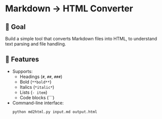 # Markdown → HTML Converter

## 📖 Goal
Build a simple tool that converts Markdown files into HTML, 
to understand text parsing and file handling.

## 🚀 Features
- Supports:
  - Headings (`#`, `##`, `###`)
  - Bold (`**bold**`)
  - Italics (`*italic*`)
  - Lists (`- item`)
  - Code blocks (```)
- Command-line interface:
  ```bash
  python md2html.py input.md output.html
